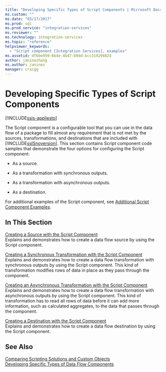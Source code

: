 ```yaml
---
title: "Developing Specific Types of Script Components | Microsoft Docs"
ms.custom: ""
ms.date: "03/17/2017"
ms.prod: sql
ms.prod_service: "integration-services"
ms.reviewer: ""
ms.technology: integration-services
ms.topic: "reference"
helpviewer_keywords: 
  - "Script component [Integration Services], examples"
ms.assetid: dfbbe959-6b4e-4b47-b9dd-bcc31929482d
author: janinezhang
ms.author: janinez
manager: craigg
---
```

# Developing Specific Types of Script Components

[!INCLUDE[ssis-appliesto](../../includes/ssis-appliesto-ssvrpluslinux-asdb-asdw-xxx.md)]


  The Script component is a configurable tool that you can use in the data flow of a package to fill almost any requirement that is not met by the sources, transformations, and destinations that are included with [!INCLUDE[ssISnoversion](../../includes/ssisnoversion-md.md)]. This section contains Script component code samples that demonstrate the four options for configuring the Script component:  
  
-   As a source.  
  
-   As a transformation with synchronous outputs.  
  
-   As a transformation with asynchronous outputs.  
  
-   As a destination.  
  
 For additional examples of the Script component, see [Additional Script Component Examples](../../integration-services/extending-packages-scripting-data-flow-script-component-examples/additional-script-component-examples.md).  
  
## In This Section  
 [Creating a Source with the Script Component](../../integration-services/extending-packages-scripting-data-flow-script-component-types/creating-a-source-with-the-script-component.md)  
 Explains and demonstrates how to create a data flow source by using the Script component.  
  
 [Creating a Synchronous Transformation with the Script Component](../../integration-services/extending-packages-scripting-data-flow-script-component-types/creating-a-synchronous-transformation-with-the-script-component.md)  
 Explains and demonstrates how to create a data flow transformation with synchronous outputs by using the Script component. This kind of transformation modifies rows of data in place as they pass through the component.  
  
 [Creating an Asynchronous Transformation with the Script Component](../../integration-services/extending-packages-scripting-data-flow-script-component-types/creating-an-asynchronous-transformation-with-the-script-component.md)  
 Explains and demonstrates how to create a data flow transformation with asynchronous outputs by using the Script component. This kind of transformation has to read all rows of data before it can add more information, such as calculated aggregates, to the data that passes through the component.  
  
 [Creating a Destination with the Script Component](../../integration-services/extending-packages-scripting-data-flow-script-component-types/creating-a-destination-with-the-script-component.md)  
 Explains and demonstrates how to create a data flow destination by using the Script component.  
  
## See Also  
 [Comparing Scripting Solutions and Custom Objects](../../integration-services/extending-packages-scripting/comparing-scripting-solutions-and-custom-objects.md)   
 [Developing Specific Types of Data Flow Components](../../integration-services/extending-packages-custom-objects-data-flow-types/developing-specific-types-of-data-flow-components.md)  
  
  
